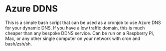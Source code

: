 # Azure DDNS

This is a simple bash script that can be used as a cronjob to use Azure DNS for your dynamic DNS. If you have a low traffic domain, this is much cheaper than any bespoke DDNS service. Can be run on a Raspberry Pi, Mac, or any other single computer on your network with cron and bash/zsh/sh.
